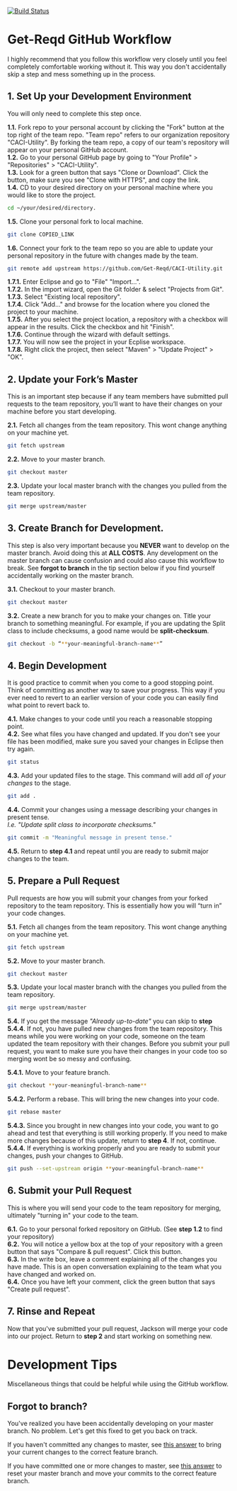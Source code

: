 [![Build Status](https://travis-ci.org/Get-Reqd/CACI-Utility.svg?branch=master)](https://travis-ci.org/Get-Reqd/CACI-Utility)

# Get-Reqd GitHub Workflow  
I highly recommend that you follow this workflow very closely until you feel completely comfortable working without it. This way you don't accidentally skip a step and mess something up in the process.  

## 1. Set Up your Development Environment  
You will only need to complete this step once.  

**1.1.** Fork repo to your personal account by clicking the "Fork" button at the top right of the team repo. "Team repo" refers to our organization repository "CACI-Utility". By forking the team repo, a copy of our team's repository will appear on your personal GitHub account.  
**1.2.** Go to your personal GitHub page by going to "Your Profile" > "Repositories" > "CACI-Utility".  
**1.3.** Look for a green button that says "Clone or Download". Click the button, make sure you see "Clone with HTTPS", and copy the link.  
**1.4.** CD to your desired directory on your personal machine where you would like to store the project.  
```bash
cd ~/your/desired/directory. 
``` 

**1.5.** Clone your personal fork to local machine.  
```bash
git clone COPIED_LINK  
```

**1.6.** Connect your fork to the team repo so you are able to update your personal repository in the future with changes made by the team.  
```bash
git remote add upstream https://github.com/Get-Reqd/CACI-Utility.git  
```

**1.7.1.** Enter Eclipse and go to "File" "Import...".  
**1.7.2.** In the import wizard, open the Git folder & select "Projects from Git".  
**1.7.3.** Select "Existing local repository".  
**1.7.4.** Click "Add..." and browse for the location where you cloned the project to your machine.  
**1.7.5.** After you select the project location, a repository with a checkbox will appear in the results. Click the checkbox and hit "Finish".  
**1.7.6.** Continue through the wizard with default settings.  
**1.7.7.** You will now see the project in your Ecplise workspace.  
**1.7.8.** Right click the project, then select "Maven" > "Update Project" > "OK".  

## 2. Update your Fork’s Master  
This is an important step because if any team members have submitted pull requests to the team repository, you’ll want to have their changes on your machine before you start developing.  

**2.1.** Fetch all changes from the team repository. This wont change anything on your machine yet.  
```bash
git fetch upstream  
```

**2.2.** Move to your master branch.  
```bash
git checkout master  
```

**2.3.** Update your local master branch with the changes you pulled from the team repository.  
```bash
git merge upstream/master  
```

## 3. Create Branch for Development.  
This step is also very important because you **NEVER** want to develop on the master branch. Avoid doing this at **ALL COSTS**. Any development on the master branch can cause confusion and could also cause this workflow to break. See **forgot to branch** in the tip section below if you find yourself accidentally working on the master branch.  

**3.1.** Checkout to your master branch.  
```bash
git checkout master  
```

**3.2.** Create a new branch for you to make your changes on. Title your branch to something meaningful. For example, if you are updating the Split class to include checksums, a good name would be **split-checksum**.  
```bash
git checkout -b “**your-meaningful-branch-name**”  
```

## 4. Begin Development  
It is good practice to commit when you come to a good stopping point. Think of committing as another way to save your progress. This way if you ever need to revert to an earlier version of your code you can easily find what point to revert back to.  

**4.1.** Make changes to your code until you reach a reasonable stopping point.  
**4.2.** See what files you have changed and updated. If you don't see your file has been modified, make sure you saved your changes in Eclipse then try again.  
```bash
git status  
```

**4.3.** Add your updated files to the stage. This command will add *all of your changes* to the stage.  
```bash
git add .  
```

**4.4.** Commit your changes using a message describing your changes in present tense.  
*I.e. "Update split class to incorporate checksums."*  
```bash
git commit -m "Meaningful message in present tense."  
```

**4.5.** Return to **step 4.1** and repeat until you are ready to submit major changes to the team.  

## 5. Prepare a Pull Request  
Pull requests are how you will submit your changes from your forked repository to the team repository. This is essentially how you will “turn in” your code changes.  

**5.1.** Fetch all changes from the team repository. This wont change anything on your machine yet.  
```bash
git fetch upstream  
```

**5.2.** Move to your master branch.  
```bash
git checkout master  
```

**5.3.** Update your local master branch with the changes you pulled from the team repository.  
```bash
git merge upstream/master  
```

**5.4.** If you get the message *"Already up-to-date"* you can skip to **step 5.4.4**. If not, you have pulled new changes from the team repository. This means while you were working on your code, someone on the team updated the team repository with their changes. Before you submit your pull request, you want to make sure you have their changes in your code too so merging wont be so messy and confusing.  

**5.4.1.** Move to your feature branch.  
```bash
git checkout **your-meaningful-branch-name**  
```

**5.4.2.** Perform a rebase. This will bring the new changes into your code.  
```bash
git rebase master  
```

**5.4.3.** Since you brought in new changes into your code, you want to go ahead and test that everything is still working properly. If you need to make more changes because of this update, return to **step 4**. If not, continue. 
**5.4.4.** If everything is working properly and you are ready to submit your changes, push your changes to GitHub.  
```bash
git push --set-upstream origin **your-meaningful-branch-name**  
```

## 6. Submit your Pull Request  
This is where you will send your code to the team repository for merging, ultimately "turning in" your code to the team.  

**6.1.** Go to your personal forked repository on GitHub. (See **step 1.2** to find your repository)  
**6.2.** You will notice a yellow box at the top of your repository with a green button that says "Compare & pull request". Click this button.  
**6.3.** In the write box, leave a comment explaining all of the changes you have made. This is an open conversation explaining to the team what you have changed and worked on.  
**6.4.** Once you have left your comment, click the green button that says "Create pull request".  

## 7. Rinse and Repeat  
Now that you've submitted your pull request, Jackson will merge your code into our project. Return to **step 2** and start working on something new.  


# Development Tips
Miscellaneous things that could be helpful while using the GitHub workflow. 

## Forgot to branch? 
You've realized you have been accidentally developing on your master branch. No problem. Let's get this fixed to get you back on track.  

If you haven't committed any changes to master, see [this answer](https://stackoverflow.com/a/22082669) to bring your current changes to the correct feature branch.  

If you have committed one or more changes to master, see [this answer](https://stackoverflow.com/a/36463546) to reset your master branch and move your commits to the correct feature branch.  
